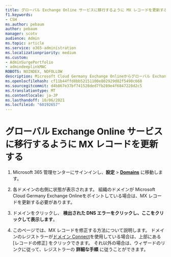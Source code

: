 ```yaml
---
title: グローバル Exchange Online サービスに移行するように MX レコードを更新する
f1.keywords:
- CSH
ms.author: pebaum
author: pebaum
manager: scotv
audience: Admin
ms.topic: article
ms.service: o365-administration
ms.localizationpriority: medium
ms.custom:
- AdminSurgePortfolio
- admindeeplinkMAC
ROBOTS: NOINDEX, NOFOLLOW
description: Microsoft Cloud Germany Exchange Onlineからグローバル Exchange Online サービスに移行する方法について説明します
ms.openlocfilehash: cf11b44ffd8bb52151100e802929d82f5498c668
ms.sourcegitcommit: d4b867e37bf741528ded7fb289e4f6847228d2c5
ms.translationtype: MT
ms.contentlocale: ja-JP
ms.lasthandoff: 10/06/2021
ms.locfileid: "60192657"
---
```

# <a name="update-your-mx-records-to-transition-to-the-global-exchange-online-service"></a>グローバル Exchange Online サービスに移行するように MX レコードを更新する

1. Microsoft 365 管理センターにサインインし、**設定** > <a href="https://go.microsoft.com/fwlink/p/?linkid=834818" target="_blank">**Domains**</a> に移動します。

2. 各ドメインの右側に状態が表示されます。 組織のドメインが Microsoft Cloud Germany Exchange Onlineをポイントしている場合は、MX レコードを更新する必要があります。

3. ドメインをクリックし、 **検出された DNS エラーをクリックし、ここをクリックして表示します**。

4. このページでは、MX レコードを修正する方法について説明します。 ドメインのレジストラーが[ドメイン Connect](../setup/add-domain.md#registrars-with-domain-connect)を使用している場合は、上部にある [レコードの修正] をクリックできます。 それ以外の場合は、ウィザードのリンクに従って、レジストラーの **詳細な手順** に従うことができます。